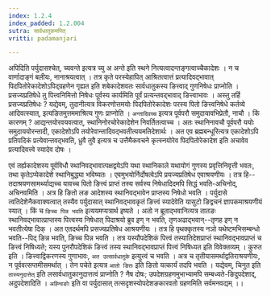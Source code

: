 ```yaml
---
index: 1.2.4
index_padded: 1.2.004
sutra: सार्वधातुकमपित्
vritti: padamanjari

---
```

अपिदिति पर्युदासश्चेत्, च्यवन्ते इत्यत्र च्यु अ अन्ते इति स्थने नित्यत्वादन्तङ्गत्वाच्चैकादेशः । न च वार्णादाङ्गं बलीयः, नानाश्रयत्वात् । तत्र कृते परस्येहापित् आश्रितत्वात्तं प्रत्यादिवद्भावात् पिदपितोरेकादेशोऽपिद्ग्रहणेन गृह्यत इति शबेकादेशवतः सार्वधातुकस्य ङित्त्वाद् गुणनिषेधः प्राप्नोति । प्रसज्यप्रतिषेधे तु पित्त्वनिमित्तो निषेधः पूर्वस्य कार्यमिति पूर्वं प्रत्यन्तवद्भावाद् ङित्त्वाभावः । अस्तु तर्हि प्रसज्यप्रतिषेधः ? यद्येवम्, तुदानीत्यत्र विकरणोत्तमयोः पिदपितोरेकादेशः परस्य पितो ङित्त्वनिषेधे कर्तव्ये आदिवत्स्यात्, इत्यङितमुत्तममाश्रित्य गुणः प्राप्नोति । `अन्तादिवच्च` इत्यत्र पूर्वपरौ समुदायावभिप्रेतौ, नाचौ । किं कारणम् ? आद्यन्तयोरवयवत्वात्, स्थानिनोरचोरेकादेशेन निवर्तितत्वाच्च । अतः स्थानिनावचौ पूर्वपरौ ययोः समुदाययोरन्तादी, एकादेशोऽपि तयोरेवान्तादिवद्भवतीत्ययमतिदेशार्थः । अत एव ब्रह्मबन्धूरित्यत्र एकादेशोऽपि प्रतिपदिकं प्रत्येवान्तवद्भवति, ध्रुवै तुवै इत्यत्र च उत्तैमैकवचने कृत्स्नयोरेव पिदपितोरेकादेश इति अचावेव प्रत्यादिवत्त्वे स्यादेव दोषः ।

एवं तर्ह्यकादेशस्य पूर्वविधौ स्थानिवद्भावात्पक्षद्वयेऽपि यथा स्थानिकाले यथायोगं गुणस्य प्रवृत्तिनिवृत्ती भवतः, तथा कृतेऽप्येकादेशे स्थानिबुद्ध्या भविष्यतः ।
एवमुभयोर्निर्दोषत्वेऽपि प्रयज्यप्रतिषेध एवाश्रयणीयः । तत्र हि--तदाश्रयणसामर्थ्याद्यच्च यावच्च पितो ङित्त्वं प्राप्तं तस्य सर्वस्य निषेधादिदमपि सिद्धं भवति-अचिनोद्, अचिनवमिति । अत्र हि ङितो लङ आदेशस्य स्थानिवद्भावेन प्राप्तस्य निषेधो भवति । पर्युदासे त्वतिदेशेनैकवाक्यत्वात् तस्यैव पर्युदासात् स्थानिवद्भावकृतं ङित्त्वं स्यादेवेति यासुटो ङिद्वचनं ज्ञापकमाश्रयणीयं स्यात् । किं च `ङिच्च पिन्न भवति` इत्ययमप्यत्रार्थ इष्यते । अतो न ब्रूताद्भवानित्यत्र तातङः स्थानिवद्भावात्प्राप्तस्य पित्त्वस्य निषेधात् पिदाश्रयो ब्रुव इण् न भवति, तृणअढाद्भवान्--तृणह इण् न भवतीत्येषा दिक् । अत एतदर्थमपि प्रसज्यप्रतिषेध आश्रयणीयः । तत्र हि पृथक्कृतस्य नञो यथेष्टमभिसम्बन्धो भवति--पिद् ङिन्न भवति, ङिच्च पिन्न भवति । तत्र यस्यौपदेशिकं पित्त्वं तस्यातिदेशप्राप्तं स्थानिवद्भावप्राप्तं च ङित्त्वं निषिध्यते; यस्य पुनरौपदेशिकं ङित्त्वं तस्य स्थानिवद्भावप्राप्तं पित्त्वं निषिध्यत इति विवेक्तव्यम् ।
कुरुत इति । ङित्त्वाद्विकरणस्य गुणाभावः, `अत उत्सार्वधातुके` इत्युत्त्वं च भवति । अत्र च तृतीयासमर्थाद्वतिराश्रयणीयः, न पूर्ववत्सप्तमीसमर्थात् । तेन पचेते इत्यत्र `आतो ङितः` इति ङितो यत्कार्यं तदपि भवति । यद्येवम्, चिनुत इति `तास्यनुदात्तेत्` इति लसार्वधातुकानुदात्तत्वं प्राप्नोति ? नैष दोषः; उपदेशग्रहणमुभाभ्यामपि सम्बध्यते-ङिदुपदेशाद्, अदुपदेशादिति । `अह्न्विङोः` इति वा पर्युदासात् तत्सदृशस्योपदेशङकारवतो ग्रहणमिति सर्वमनवद्यम् ।।
